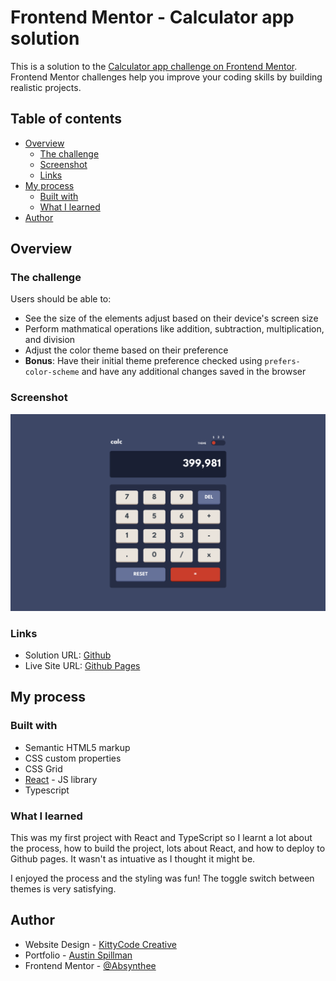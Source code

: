 # Frontend Mentor - Calculator app solution

This is a solution to the [Calculator app challenge on Frontend Mentor](https://www.frontendmentor.io/challenges/calculator-app-9lteq5N29). Frontend Mentor challenges help you improve your coding skills by building realistic projects. 

## Table of contents

- [Overview](#overview)
  - [The challenge](#the-challenge)
  - [Screenshot](#screenshot)
  - [Links](#links)
- [My process](#my-process)
  - [Built with](#built-with)
  - [What I learned](#what-i-learned)
- [Author](#author)

## Overview

### The challenge

Users should be able to:

- See the size of the elements adjust based on their device's screen size
- Perform mathmatical operations like addition, subtraction, multiplication, and division
- Adjust the color theme based on their preference
- **Bonus**: Have their initial theme preference checked using `prefers-color-scheme` and have any additional changes saved in the browser

### Screenshot

![](./screenshot.png)

### Links

- Solution URL: [Github](https://github.com/Absynthee/calculator-app-main)
- Live Site URL: [Github Pages](https://absynthee.github.io/calculator-app-main/)

## My process

### Built with

- Semantic HTML5 markup
- CSS custom properties
- CSS Grid
- [React](https://reactjs.org/) - JS library
- Typescript


### What I learned

This was my first project with React and TypeScript so I learnt a lot about the process, how to build the project, lots about React, and how to deploy to Github pages. It wasn't as intuative as I thought it might be. 

I enjoyed the process and the styling was fun! The toggle switch between themes is very satisfying.

## Author

- Website Design - [KittyCode Creative](https://www.kittycodecreative.com)
- Portfolio - [Austin Spillman](https://www.austinspillman.com)
- Frontend Mentor - [@Absynthee](https://www.frontendmentor.io/profile/Absynthee)
